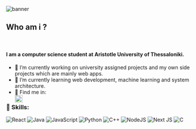 ![banner](https://wallpaperaccess.com/full/2488368.jpg)

## Who am i ?
<br />

#### I am a computer science student at Aristotle University of Thessaloniki.


- 🔭 I’m currently working on university assigned projects and my own side projects which are mainly web apps.
- 🌱 I’m currently learning web development, machine learning and system architecture.
- 🤝 Find me in:<br/>  <a href="https://www.linkedin.com/in/stefanos-demertzis-5931571a6/"><img align="left" src="https://raw.githubusercontent.com/yushi1007/yushi1007/main/images/linkedin.svg" alt="Steven Demertzis | LinkedIn" width="21px"/></a>

### 💼 Skills:

![React](https://img.shields.io/badge/react-%2320232a.svg?style=for-the-badge&logo=react&logoColor=%2361DAFB)
![Java](https://img.shields.io/badge/java-%23ED8B00.svg?style=for-the-badge&logo=java&logoColor=white)
![JavaScript](https://img.shields.io/badge/javascript-%23323330.svg?style=for-the-badge&logo=javascript&logoColor=%23F7DF1E)
![Python](https://img.shields.io/badge/python-3670A0?style=for-the-badge&logo=python&logoColor=ffdd54)
![C++](https://img.shields.io/badge/c++-%2300599C.svg?style=for-the-badge&logo=c%2B%2B&logoColor=white)
![NodeJS](https://img.shields.io/badge/node.js-6DA55F?style=for-the-badge&logo=node.js&logoColor=white)
![Next JS](https://img.shields.io/badge/Next-black?style=for-the-badge&logo=next.js&logoColor=white)
![C](https://img.shields.io/badge/c-%2300599C.svg?style=for-the-badge&logo=c&logoColor=white)

